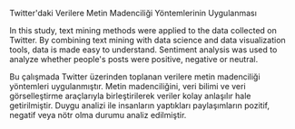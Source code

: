Twitter'daki Verilere Metin Madenciliği Yöntemlerinin Uygulanması

In this study, text mining methods were applied to the data collected on Twitter.
By combining text mining with data science and data visualization tools, data is made easy to understand.
Sentiment analysis was used to analyze whether people's posts were positive, negative or neutral.

Bu çalışmada Twitter üzerinden toplanan verilere metin madenciliği yöntemleri uygulanmıştır.
Metin madenciliğini, veri bilimi ve veri görselleştirme araçlarıyla birleştirilerek veriler kolay anlaşılır hale getirilmiştir.
Duygu analizi ile insanların yaptıkları paylaşımların pozitif, negatif veya nötr olma durumu analiz edilmiştir.
